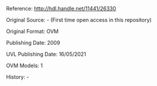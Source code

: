 Reference: http://hdl.handle.net/11441/26330

Original Source: - (First time open access in this repository)

Original Format: OVM

Publishing Date: 2009

UVL Publishing Date: 16/05/2021

OVM Models: 1

History: -
